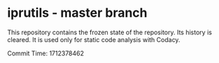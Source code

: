 # iprutils - master branch

This repository contains the frozen state of the repository.
Its history is cleared. It is used only for static code
analysis with Codacy.

Commit Time: 1712378462
